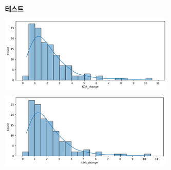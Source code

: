 ## 테스트

![](/img/KDA_change_histplot.png)

<img src="/img/KDA_change_histplot.png" width="500px"></img><br>